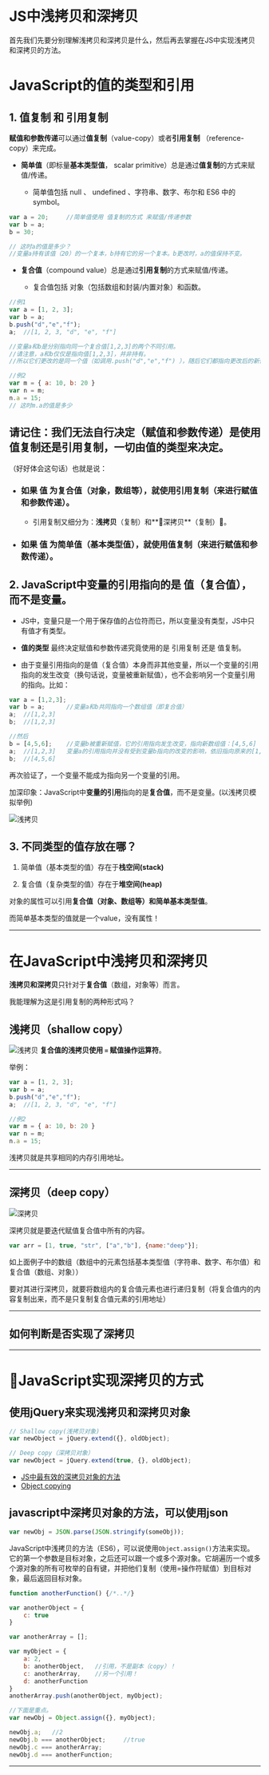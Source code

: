 # **JS中浅拷贝和深拷贝**

首先我们先要分别理解浅拷贝和深拷贝是什么，然后再去掌握在JS中实现浅拷贝和深拷贝的方法。

# JavaScript的值的类型和引用

## 1. **值复制** 和 **引用复制**

**赋值和参数传递**可以通过**值复制**（value-copy）或者**引用复制** （reference-copy）来完成。

- **简单值**（即标量**基本类型值**， scalar primitive）总是通过**值复制**的方式来赋值/传递。

    - 简单值包括 null 、 undefined 、字符串、数字、布尔和 ES6 中的 symbol。

```js
var a = 20;     //简单值使用 值复制的方式 来赋值/传递参数
var b = a;
b = 30;

// 这时a的值是多少？
//变量a持有该值（20）的一个复本，b持有它的另一个复本。b更改时，a的值保持不变。
```



- **复合值**（compound value）总是通过**引用复制**的方式来赋值/传递。
    
    - 复合值包括 对象（包括数组和封装/内置对象）和函数。

```js
//例1
var a = [1, 2, 3];
var b = a;
b.push("d","e","f");
a;  //[1, 2, 3, "d", "e", "f"]

//变量a和b是分别指向同一个复合值[1,2,3]的两个不同引用。 
//请注意，a和b仅仅是指向值[1,2,3]，并非持有。
//所以它们更改的是同一个值（如调用.push("d","e","f") ），随后它们都指向更改后的新值[1,2,3,"d","e","f"]。

//例2
var m = { a: 10, b: 20 }
var n = m;
n.a = 15;
// 这时m.a的值是多少

```
    
## **请记住：我们无法自行决定（赋值和参数传递）是使用值复制还是引用复制，一切由值的类型来决定**。
（好好体会这句话）也就是说：

- ### 如果 **值** 为复合值（对象，数组等），就使用**引用复制**（来进行赋值和参数传递）。

    - 引用复制又细分为：**浅拷贝**（复制）和**深拷贝**（复制）。

- ### 如果 **值** 为简单值（基本类型值），就使用**值复制**（来进行赋值和参数传递）。

## 2. JavaScript中**变量的引用**指向的是 **值**（复合值），而不是变量。

- JS中，变量只是一个用于保存值的占位符而已，所以变量没有类型，JS中只有值才有类型。

- **值的类型** 最终决定赋值和参数传递究竟使用的是 引用复制 还是 值复制。

- 由于变量引用指向的是值（复合值）本身而非其他变量，所以一个变量的引用指向的发生改变（换句话说，变量被重新赋值），也不会影响另一个变量引用的指向。比如：
```js
var a = [1,2,3];
var b = a;      //变量a和b共同指向一个数组值（即复合值）
a;  //[1,2,3]
b;  //[1,2,3]

//然后
b = [4,5,6];    //变量b被重新赋值，它的引用指向发生改变，指向新数组值：[4,5,6]
a;  //[1,2,3]   变量a的引用指向并没有受到变量b指向的改变的影响，依旧指向原来的[1,2,3]值
b;  //[4,5,6]
```

再次验证了，一个变量不能成为指向另一个变量的引用。


加深印象：JavaScript中**变量的引用**指向的是**复合值**，而不是变量。(以浅拷贝模拟举例)

![浅拷贝](images/浅拷贝.png)

## 3. 不同类型的值存放在哪？

1. 简单值（基本类型的值）存在于**栈空间(stack)**

2. 复合值（复杂类型的值）存在于**堆空间(heap)**

对象的属性可以引用**复合值（对象、数组等）**和**简单基本类型值**。

而简单基本类型的值就是一个value，没有属性！


------------------------



# 在JavaScript中浅拷贝和深拷贝

**浅拷贝和深拷贝**只针对于**复合值**（数组，对象等）而言。

我能理解为这是引用复制的两种形式吗？

## **浅拷贝（shallow copy）**
![浅拷贝](images/浅拷贝.png)
**复合值的浅拷贝使用 `=` 赋值操作运算符**。

举例：
```js
var a = [1, 2, 3];
var b = a;
b.push("d","e","f");
a;  //[1, 2, 3, "d", "e", "f"]

//例2
var m = { a: 10, b: 20 }
var n = m;
n.a = 15;
```
浅拷贝就是共享相同的内存引用地址。


----


## **深拷贝（deep copy）**
![深拷贝](images/深拷贝.png)

深拷贝就是要迭代赋值复合值中所有的内容。

```js
var arr = [1, true, "str", ["a","b"], {name:"deep"}];


```
如上面例子中的数组（数组中的元素包括基本类型值（字符串、数字、布尔值）和复合值（数组、对象））

要对其进行深拷贝，就要将数组内的复合值元素也进行递归复制（将复合值内的内容复制出来，而不是只复制复合值元素的引用地址）


---


## 如何判断是否实现了深拷贝



----------



# JavaScript实现深拷贝的方式

## 使用jQuery来实现浅拷贝和深拷贝对象
```js
// Shallow copy(浅拷贝对象)
var newObject = jQuery.extend({}, oldObject);

// Deep copy（深拷贝对象）
var newObject = jQuery.extend(true, {}, oldObject);
```
- [JS中最有效的深拷贝对象的方法](https://stackoverflow.com/questions/122102/what-is-the-most-efficient-way-to-deep-clone-an-object-in-javascript)
- [Object copying](https://www.wikiwand.com/en/Object_copying#/Shallow_copy)



## javascript中深拷贝对象的方法，可以使用json
```js
var newObj = JSON.parse(JSON.stringify(someObj));
```

JavaScript中浅拷贝的方法（ES6），可以说使用`Object.assign()`方法来实现。它的第一个参数是目标对象，之后还可以跟一个或多个源对象。它胡遍历一个或多个源对象的所有可枚举的自有键，并把他们复制（使用=操作符赋值）到目标对象，最后返回目标对象。
```js
function anotherFunction() {/*..*/}

var anotherObject = {
    c: true
}

var anotherArray = [];

var myObject = {
    a: 2,
    b: anotherObject,   //引用，不是副本（copy）！
    c: anotherArray,    //另一个引用！
    d: anotherFunction
}
anotherArray.push(anotherObject, myObject);

//下面是重点。
var newObj = Object.assign({}, myObject);

newObj.a;   //2
newObj.b === anotherObject;     //true
newObj.c === anotherArray;
newObj.d === anotherFunction;
```


------





